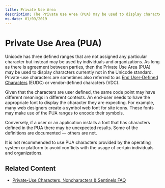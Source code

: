 ```yaml
---
title: Private Use Area
description: The Private Use Area (PUA) may be used to display characters currently not in the Unicode standard. 
ms.date: 01/09/2019
---
```


# Private Use Area (PUA)

Unicode has three defined ranges that are not assigned any particular character but instead may be used by individuals and organizations.
As long as there is agreement between parties, then the Private Use Area (PUA) may be used to display characters currently not in the Unicode standard.
Private-use characters are sometimes also referred to as [End User-Defined Characters](https://docs.microsoft.com/windows/desktop/intl/eudc-registry-entries) (EUDC) or vendor-defined characters (VDC).

Given that the characters are user defined, the same code point may have different meanings in different contexts.
An end-user needs to have the appropriate font to display the character they are expecting.
For example, many web designers create a symbol web font for site icons.
These fonts may make use of the PUA ranges to encode their symbols.

Conversely, if a user or an application installs a font that has characters defined in the PUA there may be unexpected results.
Some of the definitions are documented — others are not.

It is not recommended to use PUA characters provided by the operating system or platform to avoid conflicts with the usage of certain individuals and organizations.

## Related Content

- [Private-Use Characters, Noncharacters & Sentinels FAQ](http://www.unicode.org/faq/private_use.html)
